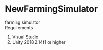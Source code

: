 # NewFarmingSimulator
farming simulator  
Requirements
 1. Visual Studio
 2. Unity 2018.2.14f1 or higher
